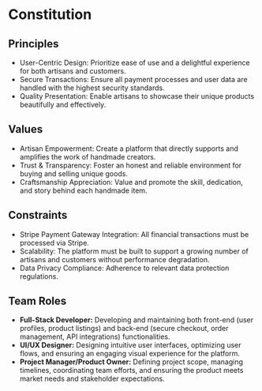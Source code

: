 # Constitution

## Principles
- User-Centric Design: Prioritize ease of use and a delightful experience for both artisans and customers.
- Secure Transactions: Ensure all payment processes and user data are handled with the highest security standards.
- Quality Presentation: Enable artisans to showcase their unique products beautifully and effectively.

## Values
- Artisan Empowerment: Create a platform that directly supports and amplifies the work of handmade creators.
- Trust & Transparency: Foster an honest and reliable environment for buying and selling unique goods.
- Craftsmanship Appreciation: Value and promote the skill, dedication, and story behind each handmade item.

## Constraints
- Stripe Payment Gateway Integration: All financial transactions must be processed via Stripe.
- Scalability: The platform must be built to support a growing number of artisans and customers without performance degradation.
- Data Privacy Compliance: Adherence to relevant data protection regulations.

## Team Roles
- **Full-Stack Developer:** Developing and maintaining both front-end (user profiles, product listings) and back-end (secure checkout, order management, API integrations) functionalities.
- **UI/UX Designer:** Designing intuitive user interfaces, optimizing user flows, and ensuring an engaging visual experience for the platform.
- **Project Manager/Product Owner:** Defining project scope, managing timelines, coordinating team efforts, and ensuring the product meets market needs and stakeholder expectations.